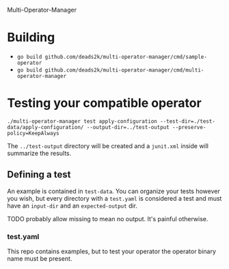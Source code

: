 Multi-Operator-Manager

# Building
* `go build github.com/deads2k/multi-operator-manager/cmd/sample-operator`
* `go build github.com/deads2k/multi-operator-manager/cmd/multi-operator-manager`


# Testing your compatible operator
`./multi-operator-manager test apply-configuration --test-dir=./test-data/apply-configuration/ --output-dir=../test-output --preserve-policy=KeepAlways`

The `../test-output` directory will be created and a `junit.xml` inside will summarize the results.

## Defining a test
An example is contained in `test-data`.
You can organize your tests however you wish, but every directory with a `test.yaml` is considered a test and must have
an `input-dir` and an `expected-output` dir.

TODO probably allow missing to mean no output.  It's painful otherwise.

### test.yaml
This repo contains examples, but to test your operator the operator binary name must be present.